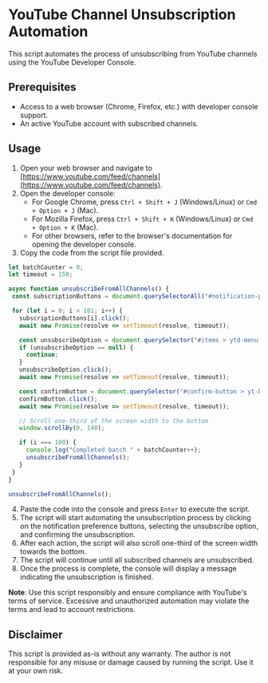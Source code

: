 # YouTube Channel Unsubscription Automation

This script automates the process of unsubscribing from YouTube channels using the YouTube Developer Console.

## Prerequisites

- Access to a web browser (Chrome, Firefox, etc.) with developer console support.
- An active YouTube account with subscribed channels.

## Usage

1. Open your web browser and navigate to [https://www.youtube.com/feed/channels](https://www.youtube.com/feed/channels).
2. Open the developer console:
   - For Google Chrome, press `Ctrl + Shift + J` (Windows/Linux) or `Cmd + Option + J` (Mac).
   - For Mozilla Firefox, press `Ctrl + Shift + K` (Windows/Linux) or `Cmd + Option + K` (Mac).
   - For other browsers, refer to the browser's documentation for opening the developer console.
3. Copy the code from the script file provided.
 ```javascript
let batchCounter = 0;
let timeout = 150;

async function unsubscribeFromAllChannels() {
  const subscriptionButtons = document.querySelectorAll("#notification-preference-button > ytd-subscription-notification-toggle-button-renderer-next > yt-button-shape > button > yt-touch-feedback-shape > div > div.yt-spec-touch-feedback-shape__fill");

  for (let i = 0; i < 101; i++) {
    subscriptionButtons[i].click();
    await new Promise(resolve => setTimeout(resolve, timeout));

    const unsubscribeOption = document.querySelector("#items > ytd-menu-service-item-renderer:nth-child(4) > tp-yt-paper-item");
    if (unsubscribeOption == null) {
      continue;
    }
    unsubscribeOption.click();
    await new Promise(resolve => setTimeout(resolve, timeout));

    const confirmButton = document.querySelector("#confirm-button > yt-button-shape > button > yt-touch-feedback-shape > div > div.yt-spec-touch-feedback-shape__fill");
    confirmButton.click();
    await new Promise(resolve => setTimeout(resolve, timeout));

    // Scroll one-third of the screen width to the bottom
    window.scrollBy(0, 140);

    if (i === 100) {
      console.log("Completed batch " + batchCounter++);
      unsubscribeFromAllChannels();
    }
  }
}

unsubscribeFromAllChannels();

```

4. Paste the code into the console and press `Enter` to execute the script.
5. The script will start automating the unsubscription process by clicking on the notification preference buttons, selecting the unsubscribe option, and confirming the unsubscription.
6. After each action, the script will also scroll one-third of the screen width towards the bottom.
7. The script will continue until all subscribed channels are unsubscribed.
8. Once the process is complete, the console will display a message indicating the unsubscription is finished.

**Note**: Use this script responsibly and ensure compliance with YouTube's terms of service. Excessive and unauthorized automation may violate the terms and lead to account restrictions.

## Disclaimer

This script is provided as-is without any warranty. The author is not responsible for any misuse or damage caused by running the script. Use it at your own risk.

